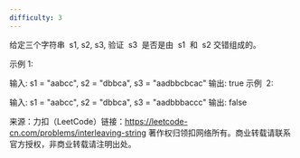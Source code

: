 ```yaml
---
difficulty: 3
---
```


给定三个字符串  s1, s2, s3, 验证  s3  是否是由  s1  和  s2 交错组成的。

示例 1:

输入: s1 = "aabcc", s2 = "dbbca", s3 = "aadbbcbcac" 输出: true 示例  2:

输入: s1 = "aabcc", s2 = "dbbca", s3 = "aadbbbaccc" 输出: false

来源：力扣（LeetCode）链接：https://leetcode-cn.com/problems/interleaving-string 著作权归领扣网络所有。商业转载请联系官方授权，非商业转载请注明出处。
